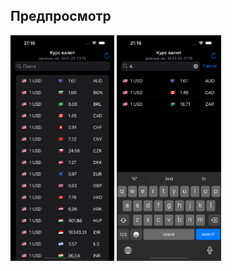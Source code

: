 ## Предпросмотр
<p align="left">
<img src="https://raw.githubusercontent.com/Vonckad/CurrencyExchangeTable/refs/heads/main/1.png" width="33%">
<img src="https://raw.githubusercontent.com/Vonckad/CurrencyExchangeTable/refs/heads/main/2.png" width="33%">
</p>

